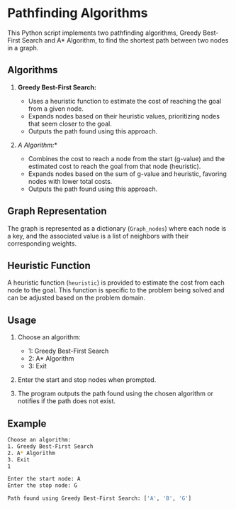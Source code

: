# Pathfinding Algorithms

This Python script implements two pathfinding algorithms, Greedy Best-First Search and A* Algorithm, to find the shortest path between two nodes in a graph.

## Algorithms

1. **Greedy Best-First Search:**
   - Uses a heuristic function to estimate the cost of reaching the goal from a given node.
   - Expands nodes based on their heuristic values, prioritizing nodes that seem closer to the goal.
   - Outputs the path found using this approach.

2. **A* Algorithm:**
   - Combines the cost to reach a node from the start (g-value) and the estimated cost to reach the goal from that node (heuristic).
   - Expands nodes based on the sum of g-value and heuristic, favoring nodes with lower total costs.
   - Outputs the path found using this approach.

## Graph Representation

The graph is represented as a dictionary (`Graph_nodes`) where each node is a key, and the associated value is a list of neighbors with their corresponding weights.

## Heuristic Function

A heuristic function (`heuristic`) is provided to estimate the cost from each node to the goal. This function is specific to the problem being solved and can be adjusted based on the problem domain.

## Usage

1. Choose an algorithm:
   - 1: Greedy Best-First Search
   - 2: A* Algorithm
   - 3: Exit

2. Enter the start and stop nodes when prompted.

3. The program outputs the path found using the chosen algorithm or notifies if the path does not exist.

## Example

```bash
Choose an algorithm:
1. Greedy Best-First Search
2. A* Algorithm
3. Exit
1

Enter the start node: A
Enter the stop node: G

Path found using Greedy Best-First Search: ['A', 'B', 'G']
